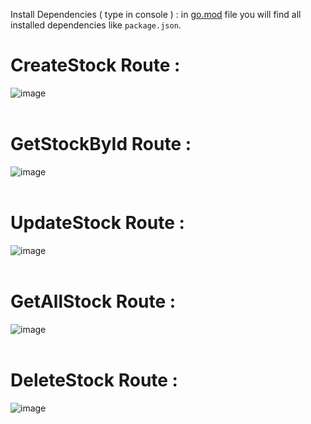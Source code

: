 Install Dependencies ( type in console ) : in <a href="https://github.com/Mitesh2020/Bookstore-API/blob/main/go.mod">go.mod</a> file you will find all installed dependencies like `package.json`.<br>

# CreateStock Route :
![image](https://github.com/Mitesh2020/Stocks_API/assets/75556442/a152292f-7d4e-42b8-9927-99228d1d6bd4)
<br><br>
# GetStockById Route :
![image](https://github.com/Mitesh2020/Stocks_API/assets/75556442/50496d5c-3054-47ef-8906-41dda1bf9742)
<br><br>
# UpdateStock Route :
![image](https://github.com/Mitesh2020/Stocks_API/assets/75556442/302b1ddd-72d4-40e8-abc4-d6ebad62ee53)
<br><br>
# GetAllStock Route :
![image](https://github.com/Mitesh2020/Stocks_API/assets/75556442/5b72cf52-3e08-4951-ad14-29ef9144a849)
<br><br>
# DeleteStock Route :
![image](https://github.com/Mitesh2020/Stocks_API/assets/75556442/1f32a2ac-aa8b-47b8-ae4e-592f726f0d5d)
